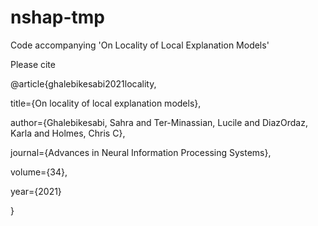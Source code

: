 # nshap-tmp
Code accompanying 'On Locality of Local Explanation Models'

Please cite

@article{ghalebikesabi2021locality,

  title={On locality of local explanation models},
  
  author={Ghalebikesabi, Sahra and Ter-Minassian, Lucile and DiazOrdaz, Karla and Holmes, Chris C},
  
  journal={Advances in Neural Information Processing Systems},
  
  volume={34},
  
  year={2021}
  
}

